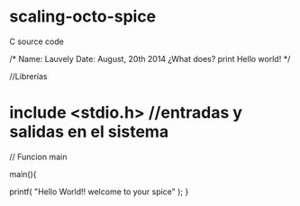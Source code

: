 scaling-octo-spice
==================

C source code

/*
Name: Lauvely
Date: August, 20th 2014
¿What does? print Hello world!
*/

//Librerías

# include <stdio.h> //entradas y salidas en el sistema

// Funcion main

main(){

   printf( "Hello World!! welcome to your  spice" );
}




